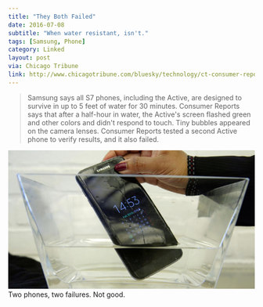 ```yaml
---
title: "They Both Failed"
date: 2016-07-08
subtitle: "When water resistant, isn't."
tags: [Samsung, Phone]
category: Linked
layout: post
via: Chicago Tribune
link: http://www.chicagotribune.com/bluesky/technology/ct-consumer-reports-samsung-phone-not-waterproof-20160708-story.html
---
```


> Samsung says all S7 phones, including the Active, are designed to survive in up to 5 feet of water for 30 minutes. Consumer Reports says that after a half-hour in water, the Active's screen flashed green and other colors and didn't respond to touch. Tiny bubbles appeared on the camera lenses. Consumer Reports tested a second Active phone to verify results, and it also failed.
<!-- more -->  
![Samsung Water Phone](/assets/img/post/samsungwaterphone.jpeg)
Two phones, two failures.  Not good.
